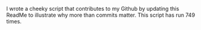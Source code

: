 I wrote a cheeky script that contributes to my Github by updating this ReadMe to illustrate why more than commits matter. This script has run 749 times.
